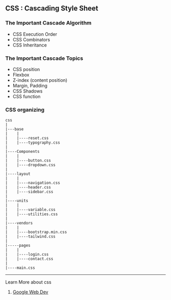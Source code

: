 ## CSS : Cascading Style Sheet

### The Important Cascade Algorithm

* CSS Execution Order
* CSS Combinators
* CSS Inheritance

### The Important Cascade Topics

* CSS position
* Flexbox
* Z-index (content position)
* Margin, Padding
* CSS Shadows
* CSS function

### CSS organizing

```
css
|
|---base
|    |
|    |----reset.css
|    |----typography.css
|
|----Components
|    |
|    |----button.css
|    |----dropdown.css
|
|----layout
|    |
|    |----navigation.css
|    |----header.css
|    |----sidebar.css
|
|----units
|    |
|    |----variable.css
|    |----utilities.css
|
|----vendors
|    |
|    |----bootstrap.min.css
|    |----tailwind.css
|
|-----pages   
|    |
|    |----login.css
|    |----contact.css
|
|----main.css
```

----
Learn More about css

1. [Google Web Dev](https://web.dev/learn/css/)